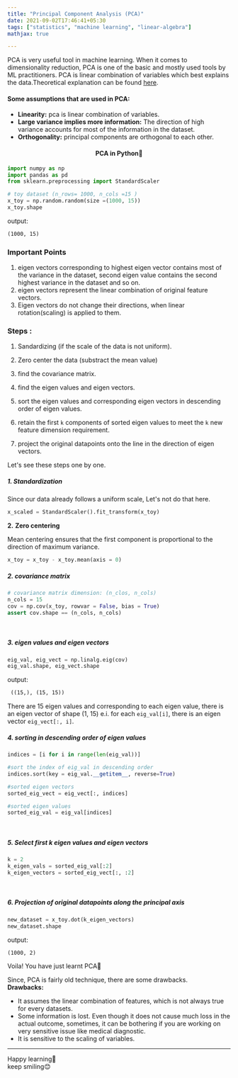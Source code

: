 ```yaml
---
title: "Principal Component Analysis (PCA)"
date: 2021-09-02T17:46:41+05:30
tags: ["statistics", "machine learning", "linear-algebra"]
mathjax: true

---
```



PCA is very useful tool in machine learning. When it comes to dimensionality reduction, PCA is one of the basic and mostly used tools by ML practitioners. PCA is linear combination of variables which best explains the data.Theoretical explanation can be found [here](https://en.wikipedia.org/wiki/Principal_component_analysis).

#### Some assumptions that are used in PCA:
* __Linearity:__  pca is linear combination of variables.
* __Large variance implies more information:__ The direction of high variance accounts for most of the information in the dataset.
* __Orthogonality:__ principal components are orthogonal to each other.

<div style="text-align: center;"><h4>PCA in Python🐍</h4></div>

```python
import numpy as np
import pandas as pd
from sklearn.preprocessing import StandardScaler
```

```python
# toy dataset (n_rows= 1000, n_cols =15 )
x_toy = np.random.random(size =(1000, 15))
x_toy.shape
```
output:
```txt
(1000, 15)
```



### Important Points

1. eigen vectors corresponding to highest eigen vector
contains most of the variance in the dataset, second eigen value contains the second highest variance in the dataset and so on.
2. eigen vectors represent the linear combination of original feature vectors.
3. Eigen vectors do not change their directions, when linear rotation(scaling) is applied to them.
   

### Steps :
1. Sandardizing (if the scale of the data is not uniform).

2. Zero center the data (substract the mean value)

3. find the covariance matrix.

4. find the eigen values and eigen vectors.

5. sort the eigen values and corresponding eigen vectors in descending order of eigen values.

6. retain the first `k` components of sorted eigen values to meet the `k` new feature dimension requirement.

7. project the original datapoints onto the line in the direction of eigen vectors.

  

Let's see these steps one by one.
##### 1. Standardization

Since our data already follows a uniform scale, Let's not do that here.

```python
x_scaled = StandardScaler().fit_transform(x_toy) 
```
**2.** **Zero centering**

 Mean centering ensures that the first component is proportional to the direction of maximum variance.

```python
x_toy = x_toy - x_toy.mean(axis = 0)
```





##### 2. covariance matrix


```python
# covariance matrix dimension: (n_clos, n_cols)
n_cols = 15
cov = np.cov(x_toy, rowvar = False, bias = True)
assert cov.shape == (n_cols, n_cols)
```
<br>

##### 3. eigen values and eigen vectors


```python
eig_val, eig_vect = np.linalg.eig(cov)
eig_val.shape, eig_vect.shape
```
output:
```txt
 ((15,), (15, 15))
```


There are 15 eigen values and corresponding to each eigen value, there is an eigen vector of shape (1, 15) e.i. for each `eig_val[i]`, there is an eigen vector `eig_vect[:, i]`.
<br>

##### 4. sorting in descending order of eigen values


```python
indices = [i for i in range(len(eig_val))]

#sort the index of eig_val in descending order
indices.sort(key = eig_val.__getitem__, reverse=True)

#sorted eigen vectors
sorted_eig_vect = eig_vect[:, indices]

#sorted eigen values
sorted_eig_val = eig_val[indices]
```
<br>

##### 5. Select first k eigen values and eigen vectors


```python
k = 2
k_eigen_vals = sorted_eig_val[:2]
k_eigen_vectors = sorted_eig_vect[:, :2]
```
<br>

##### 6. Projection of original datapoints along the principal axis
```python
new_dataset = x_toy.dot(k_eigen_vectors)
new_dataset.shape
```
output:
```txt
(1000, 2)
```
Voila! You have just learnt PCA🥳


Since, PCA is fairly old technique, there are some drawbacks.\
__Drawbacks:__
* It assumes the linear combination of features, which is not always true for every datasets.
* Some information is lost. Even though it does not cause much loss in the actual outcome, sometimes, it can be bothering if you are working on very sensitive issue like medical diagnostic.
* It is sensitive to the scaling of variables.
---
Happy learning📖\
keep smiling😊